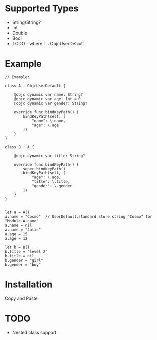 # Supported Types

* String/String?
* Int
* Double
* Bool
* TODO - where T : ObjcUserDefault

# Example

````
// Example:

class A : ObjcUserDefault {

    @objc dynamic var name: String?
    @objc dynamic var age: Int = 0
    @objc dynamic var gender: String?
    
    override func bindKeyPath() {
        bindKeyPath(self, [
            "name": \.name,
            "age": \.age
        ])
    }
}

class B : A {

    @objc dynamic var title: String?
    
    override func bindKeyPath() {
        super.bindKeyPath()
        bindKeyPath(self, [
            "age": \.age,
            "title": \.title,
            "gender": \.gender
        ])
    }
}


let a = A()
a.name = "Cosmo"  // UserDefault.standard store string "Cosmo" for "Module.A.name"
a.name = nil 
a.name = "Julis"
a.age = 15
a.age = 12

let b = B()
b.title = "level 2"
b.title = nil
b.gender = "girl"
b.gender = "boy"

````

# Installation

Copy and Paste

# TODO

* Nested class support
